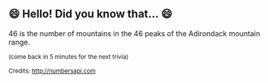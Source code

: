 ## :smile: Hello! Did you know that... :smile:
46 is the number of mountains in the 46 peaks of the Adirondack mountain range.

<sup>(come back in 5 minutes for the next trivia)</sup>


<sup>Credits: http://numbersapi.com</sup>
